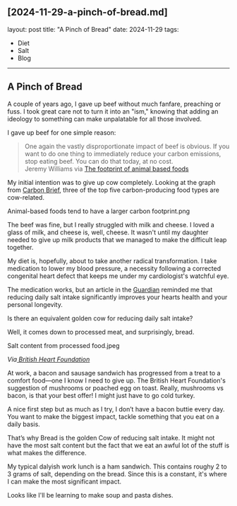 [2024-11-29-a-pinch-of-bread.md]
---
layout: post
title: "A Pinch of Bread"
date: 2024-11-29
tags:
- Diet
- Salt
- Blog
---

## A Pinch of Bread

A couple of years ago, I gave up beef without much fanfare, preaching or fuss. I took great care not to turn it into an "ism," knowing that adding an ideology to something can make unpalatable for all those involved. 

I gave up beef for one simple reason:

> One again the vastly disproportionate impact of beef is obvious. If you want to do one thing to immediately reduce your carbon emissions, stop eating beef. You can do that today, at no cost.
> \
> Jeremy Williams via [The footprint of animal based foods](https://earthbound.report/2020/09/24/the-footprint-of-animal-based-foods/)

My initial intention was to give up cow completely. Looking at the graph from [Carbon Brief](https://interactive.carbonbrief.org/what-is-the-climate-impact-of-eating-meat-and-dairy/), three of the top five carbon-producing food types are cow-related. 

Animal-based foods tend to have a larger carbon footprint.png

The beef was fine, but I really struggled with milk and cheese. I loved a glass of milk, and cheese is, well, cheese. It wasn't until my daughter needed to give up milk products that we managed to make the difficult leap together.

My diet is, hopefully, about to take another radical transformation. I take medication to lower my blood pressure, a necessity following a corrected congenital heart defect that keeps me under my cardiologist's watchful eye.

The medication works, but an article in the [Guardian](https://www.theguardian.com/food/2024/nov/24/the-truth-about-salt-how-to-avoid-one-of-the-worlds-biggest-hidden-killers) reminded me that reducing daily salt intake significantly improves your hearts health and your personal longevity. 

Is there an equivalent golden cow for reducing daily salt intake?

Well, it comes down to processed meat, and surprisingly, bread.

Salt content from processed food.jpeg

*Via[ British Heart Foundation](https://www.bhf.org.uk/informationsupport/heart-matters-magazine/nutrition/salty-foods)*

At work, a bacon and sausage sandwich has progressed from a treat to a comfort food—one I know I need to give up. The British Heart Foundation's suggestion of mushrooms or poached egg on toast. Really, mushrooms vs bacon, is that your best offer! I might just have to go cold turkey.

A nice first step but as much as I try, I don’t have a bacon buttie every day. You want to make the biggest impact, tackle something that you eat on a daily basis.

That’s why Bread is the golden Cow of reducing salt intake. It might not have the most salt content but the fact that we eat an awful lot of the stuff is what makes the difference. 

My typical dalyish work lunch is a ham sandwich. This contains roughy 2 to 3 grams of salt, depending on the bread. Since this is a constant, it's where I can make the most significant impact.

Looks like I'll be learning to make soup and pasta dishes.